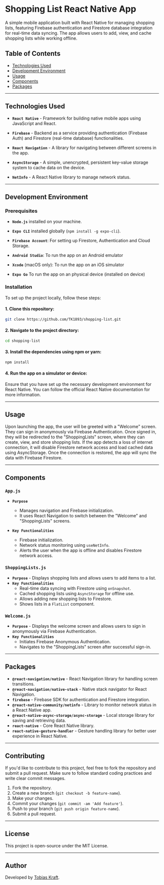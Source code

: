 # Shopping List React Native App

A simple mobile application built with React Native for managing shopping lists, featuring Firebase authentication and Firestore database integration for real-time data syncing. The app allows users to add, view, and cache shopping lists while working offline.

## Table of Contents

- [Technologies Used](#technologies-used)
- [Development Environment](#development-environment)
- [Usage](#usage)
- [Components](#components)
- [Packages](#packages)

---

## Technologies Used

- **`React Native`** - Framework for building native mobile apps using JavaScript and React.

- **`Firebase`** - Backend as a service providing authentication (Firebase Auth) and Firestore (real-time database) functionalities.
- **`React Navigation`** - A library for navigating between different screens in the app.
- **`AsyncStorage`** - A simple, unencrypted, persistent key-value storage system to cache data on the device.
- **`NetInfo`** - A React Native library to manage network status.

---

## Development Environment

### Prerequisites

- **`Node.js`** installed on your machine.

- **`Expo CLI`** installed globally (`npm install -g expo-cli`).
- **`Firebase Account`**: For setting up Firestore, Authentication and Cloud Storage.
- **`Android Studio`**: To run the app on an Android emulator
- **`Xcode`** (macOS only): To run the app on an iOS simulator
- **`Expo Go`** To run the app on an physical device (installed on device)

### Installation

To set up the project locally, follow these steps:

#### 1. Clone this repository:

```bash
git clone https://github.com/TK1893/shopping-list.git
```

#### 2. Navigate to the project directory:

```bash
cd shopping-list
```

#### 3. Install the dependencies using npm or yarn:

```bash
npm install
```

#### 4. Run the app on a simulator or device:

Ensure that you have set up the necessary development environment for React Native. You can follow the official React Native documentation for more information.

---

## Usage

Upon launching the app, the user will be greeted with a "Welcome" screen. They can sign in anonymously via Firebase Authentication. Once signed in, they will be redirected to the "ShoppingLists" screen, where they can create, view, and store shopping lists. If the app detects a loss of internet connection, it will disable Firestore network access and load cached data using AsyncStorage. Once the connection is restored, the app will sync the data with Firebase Firestore.

---

## Components

### `App.js`

- **`Purpose`**

  - Manages navigation and Firebase initialization.
  - It uses React Navigation to switch between the "Welcome" and "ShoppingLists" screens.

- **`Key Functionalities`**
  - Firebase initialization.
  - Network status monitoring using `useNetInfo`.
  - Alerts the user when the app is offline and disables Firestore network access.

### `ShoppingLists.js`

- **`Purpose`** - Displays shopping lists and allows users to add items to a list.
- **`Key Functionalities`**
  - Real-time data syncing with Firestore using `onSnapshot`.
  - Cached shopping lists using `AsyncStorage` for offline use.
  - Allows adding new shopping lists to Firestore.
  - Shows lists in a `FlatList` component.

### `Welcome.js`

- **`Purpose`** - Displays the welcome screen and allows users to sign in anonymously via Firebase Authentication.
- **`Key Functionalities`**
  - Initiates Firebase Anonymous Authentication.
  - Navigates to the "ShoppingLists" screen after successful sign-in.

---

## Packages

- **`@react-navigation/native`** - React Navigation library for handling screen transitions.
- **`@react-navigation/native-stack`** - Native stack navigator for React Navigation.
- **`firebase`** - Firebase SDK for authentication and Firestore integration.
- **`@react-native-community/netinfo`** - Library to monitor network status in a React Native app.
- **`@react-native-async-storage/async-storage`** - Local storage library for saving and retrieving data.
- **`react-native`** - Core React Native library.
- **`react-native-gesture-handler`** - Gesture handling library for better user experience in React Native.

---

## Contributing

If you'd like to contribute to this project, feel free to fork the repository and submit a pull request. Make sure to follow standard coding practices and write clear commit messages.

1.  Fork the repository.
2.  Create a new branch (`git checkout -b feature-name`).
3.  Make your changes.
4.  Commit your changes (`git commit -am 'Add feature'`).
5.  Push to your branch (`git push origin feature-name`).
6.  Submit a pull request.

---

## License

This project is open-source under the MIT License.

---

## Author

Developed by [Tobias Kraft](https://tk1893.github.io/tk-portfolio/).

